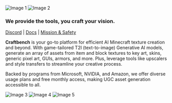 ![Image 1](https://files.catbox.moe/t4ruq1.png)
![Image 2](https://files.catbox.moe/r2892t.png)

### We provide the tools, you craft your vision.

[Discord](https://discord.gg/craftbench) | [Docs](https://help.craftbench.ai) | [Mission & Safety](https://craftbench.ai/about)

**Craftbench** is your go-to platform for efficient AI Minecraft texture creation and beyond. With game-tailored T2I (text-to-image) Generative AI models, generate an array of assets from item and block textures to key art, skins, generic pixel art, GUIs, armors, and more. Plus, leverage tools like upscalers and style transfers to streamline your creative process.

Backed by programs from Microsoft, NVIDIA, and Amazon, we offer diverse usage plans and free monthly access, making UGC asset generation accessible to all.

![Image 3](https://files.catbox.moe/o55272.gif)
![Image 4](https://files.catbox.moe/rq9c6y.gif)
![Image 5](https://files.catbox.moe/nf3pre.gif)
